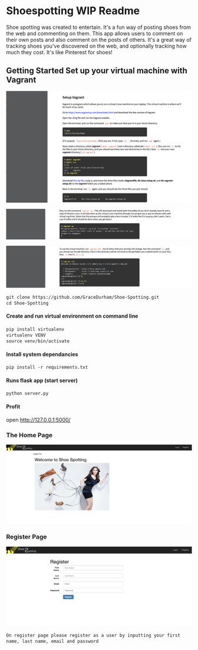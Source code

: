# Shoespotting WIP Readme

Shoe spotting was created to entertain. It's a fun way of posting shoes from the web and commenting on them. This app allows users to comment on their own posts and also comment on the posts of others. It's a great way of tracking shoes you've discovered on the web, and optionally tracking how much they cost. It's like Pinterest for shoes!


## Getting Started Set up your virtual machine with Vagrant 


![alt text](https://github.com/GraceDurham/Shoe-Spotting/blob/master/setup_vagrant.png)

![alt text](https://github.com/GraceDurham/Shoe-Spotting/blob/master/set_up_vagrant_continued.png)

![alt text](https://github.com/GraceDurham/Shoe-Spotting/blob/master/set_up_vagrant_cont.png)



```
git clone https://github.com/GraceDurham/Shoe-Spotting.git
cd Shoe-Spotting
```
#### Create and run virtual environment on command line

```
pip install virtualenv
virtualenv VENV
source venv/bin/activate
```

#### Install system dependancies 

```
pip install -r requirements.txt
```

#### Runs flask app (start server)

```
python server.py 
```

#### Profit

open http://127.0.0.1:5000/

### The Home Page

![alt text](https://github.com/GraceDurham/Shoe-Spotting/blob/master/home_page.png)

### Register Page 
![alt text](https://github.com/GraceDurham/Shoe-Spotting/blob/master/register_page.png)
```
On register page please register as a user by inputting your first name, last name, email and password 

```


